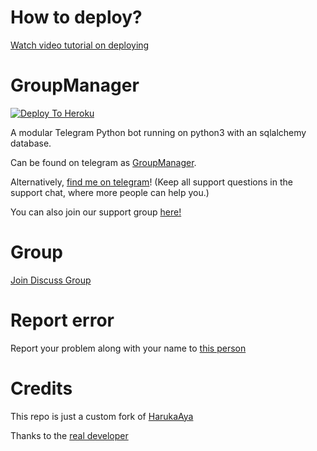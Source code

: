 # How to deploy?
[Watch video tutorial on deploying](https://youtu.be/gXXFpTAk6Vo)

# GroupManager

[![Deploy To Heroku](https://www.herokucdn.com/deploy/button.svg)](https://dashboard.heroku.com/new?template=https://github.com/miyamuravoid/GroupManager)

A modular Telegram Python bot running on python3 with an sqlalchemy database.

Can be found on telegram as [GroupManager](https://t.me/tg_miyamuravoidrobot).

Alternatively, [find me on telegram](https://t.me/voidxtoxic)! (Keep all support questions in the support chat, where more people can help you.)

You can also join our support group [here!](https://t.me/tg_horimiya_family)

# Group
[Join Discuss Group](https://t.me/miyamura_family)

# Report error
Report your problem along with your name to [this person](https://t.me/voidxtoxic)

# Credits
This repo is just a custom fork of [HarukaAya](https://gitlab.com/HarukaNetwork/OSS/HarukaAya)

Thanks to the [real developer](https://t.me/RealAkito)
